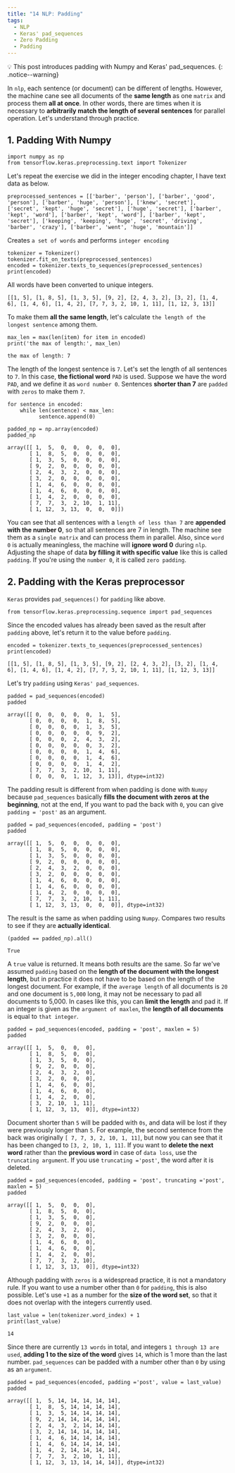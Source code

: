 ```yaml
---
title: "14 NLP: Padding"
tags:
  - NLP
  - Keras' pad_sequences
  - Zero Padding
  - Padding
---
```

💡 This post introduces padding with Numpy and Keras' pad_sequences.
{: .notice--warning}

In `nlp`, each sentence (or document) can be different of lengths. However, the machine cane see all documents of the **same length** as one `matrix` and process them **all at once**. In other words, there are times when it is necessary to **arbitrarily match the length of several sentences** for parallel operation. Let's understand through practice.

## 1. Padding With Numpy
```
import numpy as np
from tensorflow.keras.preprocessing.text import Tokenizer
```

Let's repeat the exercise we did in the integer encoding chapter, I have text data as below.
```
preprocessed_sentences = [['barber', 'person'], ['barber', 'good', 'person'], ['barber', 'huge', 'person'], ['knew', 'secret'], ['secret', 'kept', 'huge', 'secret'], ['huge', 'secret'], ['barber', 'kept', 'word'], ['barber', 'kept', 'word'], ['barber', 'kept', 'secret'], ['keeping', 'keeping', 'huge', 'secret', 'driving', 'barber', 'crazy'], ['barber', 'went', 'huge', 'mountain']]
```

Creates `a set of words` and performs `integer encoding`

```
tokenizer = Tokenizer()
tokenizer.fit_on_texts(preprocessed_sentences)
encoded = tokenizer.texts_to_sequences(preprocessed_sentences)
print(encoded)
```

All words have been converted to unique integers.
```
[[1, 5], [1, 8, 5], [1, 3, 5], [9, 2], [2, 4, 3, 2], [3, 2], [1, 4, 6], [1, 4, 6], [1, 4, 2], [7, 7, 3, 2, 10, 1, 11], [1, 12, 3, 13]]
```

To make them **all the same length**, let's calculate `the length of the longest sentence` among them.
```
max_len = max(len(item) for item in encoded)
print('the max of length:', max_len)
```

```
the max of length: 7
```

The length of the longest sentence is `7`. Let's set the length of all sentences to `7`. In this case, **the fictional word** `PAD` is used. Suppose we have the word `PAD`, and we define it as `word number 0`. Sentences **shorter than 7** are `padded` with `zeros` to make them `7`.
```
for sentence in encoded:
    while len(sentence) < max_len:
          sentence.append(0)

padded_np = np.array(encoded)
padded_np
```

```
array([[ 1,  5,  0,  0,  0,  0,  0],
       [ 1,  8,  5,  0,  0,  0,  0],
       [ 1,  3,  5,  0,  0,  0,  0],
       [ 9,  2,  0,  0,  0,  0,  0],
       [ 2,  4,  3,  2,  0,  0,  0],
       [ 3,  2,  0,  0,  0,  0,  0],
       [ 1,  4,  6,  0,  0,  0,  0],
       [ 1,  4,  6,  0,  0,  0,  0],
       [ 1,  4,  2,  0,  0,  0,  0],
       [ 7,  7,  3,  2, 10,  1, 11],
       [ 1, 12,  3, 13,  0,  0,  0]])
```

You can see that all sentences with a `length of less than 7` are **appended with the number 0**, so that all sentences are 7 in length. The machine see them as a `single matrix` and can process them in parallel. Also, since `word 0` is actually meaningless, the machine will **ignore word 0** during `nlp`. Adjusting the shape of data **by filling it with specific value** like this is called `padding`. If you're using the `number 0`, it is called `zero padding`.


## 2. Padding with the Keras preprocessor
`Keras` provides `pad_sequences()` for `padding` like above.
```
from tensorflow.keras.preprocessing.sequence import pad_sequences
```

Since the encoded values has already been saved as the result after `padding` above, let's return it to the value before `padding`.
```
encoded = tokenizer.texts_to_sequences(preprocessed_sentences)
print(encoded)
```

```
[[1, 5], [1, 8, 5], [1, 3, 5], [9, 2], [2, 4, 3, 2], [3, 2], [1, 4, 6], [1, 4, 6], [1, 4, 2], [7, 7, 3, 2, 10, 1, 11], [1, 12, 3, 13]]
```

Let's try `padding` using `Keras' pad_sequences`.
```
padded = pad_sequences(encoded)
padded
```

```
array([[ 0,  0,  0,  0,  0,  1,  5],
       [ 0,  0,  0,  0,  1,  8,  5],
       [ 0,  0,  0,  0,  1,  3,  5],
       [ 0,  0,  0,  0,  0,  9,  2],
       [ 0,  0,  0,  2,  4,  3,  2],
       [ 0,  0,  0,  0,  0,  3,  2],
       [ 0,  0,  0,  0,  1,  4,  6],
       [ 0,  0,  0,  0,  1,  4,  6],
       [ 0,  0,  0,  0,  1,  4,  2],
       [ 7,  7,  3,  2, 10,  1, 11],
       [ 0,  0,  0,  1, 12,  3, 13]], dtype=int32)
```

The padding result is different from when padding is done with `Numpy` because `pad_sequences` basically **fills the document with zeros at the beginning**, not at the end, If you want to pad the back with `0`, you can give `padding = 'post'` as an argument.
```
padded = pad_sequences(encoded, padding = 'post')
padded
```

```
array([[ 1,  5,  0,  0,  0,  0,  0],
       [ 1,  8,  5,  0,  0,  0,  0],
       [ 1,  3,  5,  0,  0,  0,  0],
       [ 9,  2,  0,  0,  0,  0,  0],
       [ 2,  4,  3,  2,  0,  0,  0],
       [ 3,  2,  0,  0,  0,  0,  0],
       [ 1,  4,  6,  0,  0,  0,  0],
       [ 1,  4,  6,  0,  0,  0,  0],
       [ 1,  4,  2,  0,  0,  0,  0],
       [ 7,  7,  3,  2, 10,  1, 11],
       [ 1, 12,  3, 13,  0,  0,  0]], dtype=int32)
```

The result is the same as when padding using `Numpy`. Compares two results to see if they are **actually identical**.
```
(padded == padded_np).all()
```

```
True
```

A `true` value is returned. It means both results are the same. So far we've assumed `padding` based on the **length of the document with the longest length**, but in practice it does not have to be based on the length of the longest document. For example, if the `average length` of all documents is `20` and one document is `5,000` long, it may not be necessary to pad all documents to 5,000. In cases like this, you can **limit the length** and pad it. If an integer is given as the `argument of maxlen`, the **length of all documents** is equal to `that integer`.
```
padded = pad_sequences(encoded, padding = 'post', maxlen = 5)
padded
```

```
array([[ 1,  5,  0,  0,  0],
       [ 1,  8,  5,  0,  0],
       [ 1,  3,  5,  0,  0],
       [ 9,  2,  0,  0,  0],
       [ 2,  4,  3,  2,  0],
       [ 3,  2,  0,  0,  0],
       [ 1,  4,  6,  0,  0],
       [ 1,  4,  6,  0,  0],
       [ 1,  4,  2,  0,  0],
       [ 3,  2, 10,  1, 11],
       [ 1, 12,  3, 13,  0]], dtype=int32)
  ```

Document shorter than `5` will be padded with `0s`, and data will be lost if they were previously longer than `5`. For example, the second sentence from the back was originally `[ 7, 7, 3, 2, 10, 1, 11]`, but now you can see that it has been changed to `[3, 2, 10, 1, 11]`. If you want to **delete the next word** rather than the **previous word** in case of `data loss`, use the `truncating argument`. If you use `truncating ='post'`, the word after it is deleted.
```
padded = pad_sequences(encoded, padding = 'post', truncating ='post', maxlen = 5)
padded
```

```
array([[ 1,  5,  0,  0,  0],
       [ 1,  8,  5,  0,  0],
       [ 1,  3,  5,  0,  0],
       [ 9,  2,  0,  0,  0],
       [ 2,  4,  3,  2,  0],
       [ 3,  2,  0,  0,  0],
       [ 1,  4,  6,  0,  0],
       [ 1,  4,  6,  0,  0],
       [ 1,  4,  2,  0,  0],
       [ 7,  7,  3,  2, 10],
       [ 1, 12,  3, 13,  0]], dtype=int32)
```

Although padding with `zeros` is a widespread practice, it is not a mandatory rule. If you want to use a number other than `0` for `padding`, this is also possible. Let's use `+1` as a number for the **size of the word set**, so that it does not overlap with the integers currently used.
```
last_value = len(tokenizer.word_index) + 1
print(last_value)
```

```
14
```

Since there are currently `13 words` in total, and integers `1 through 13 are used`, **adding 1 to the size of the word** gives `14`, which is 1 more than the last number. `pad_sequences` can be padded with a number other than `0` by using as an `argument`.
```
padded = pad_sequences(encoded, padding ='post', value = last_value)
padded
```

```
array([[ 1,  5, 14, 14, 14, 14, 14],
       [ 1,  8,  5, 14, 14, 14, 14],
       [ 1,  3,  5, 14, 14, 14, 14],
       [ 9,  2, 14, 14, 14, 14, 14],
       [ 2,  4,  3,  2, 14, 14, 14],
       [ 3,  2, 14, 14, 14, 14, 14],
       [ 1,  4,  6, 14, 14, 14, 14],
       [ 1,  4,  6, 14, 14, 14, 14],
       [ 1,  4,  2, 14, 14, 14, 14],
       [ 7,  7,  3,  2, 10,  1, 11],
       [ 1, 12,  3, 13, 14, 14, 14]], dtype=int32)
```
